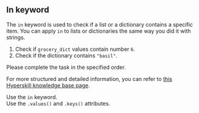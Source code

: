 ## In keyword

The `in` keyword is used to check if a list or a dictionary contains a specific 
item. You can apply `in` to lists or dictionaries the same way you did it with strings.  
  
1) Check if `grocery_dict` values contain number `6`.  
2) Check if the dictionary contains `"basil"`.

Please complete the task in the specified order.

For more structured and detailed information, you can refer to [this Hyperskill knowledge base page](https://hyperskill.org/learn/step/11096?utm_source=jba&utm_medium=jba_courses_links).

<div class="hint">Use the <code>in</code> keyword.</div>

<div class="hint">Use the <code>.values()</code> and <code>.keys()</code> attributes.</div>

